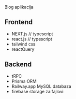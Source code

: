 Blog aplikacija

## Frontend

- NEXT.js // typescript
- react.js // typescript
- tailwind css
- reactQuery

## Backend

- tRPC 
- Prisma ORM
- Railway.app MySQL databaza
- firebase storage za fajlovi
